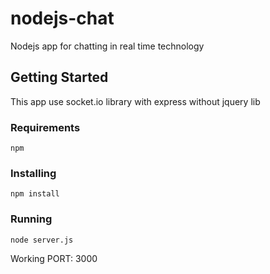 # nodejs-chat
Nodejs app for chatting in real time technology
## Getting Started
This app use socket.io library with express without jquery lib
### Requirements
```
npm
```
### Installing
```
npm install
```
### Running
```
node server.js
```
Working PORT: 3000

